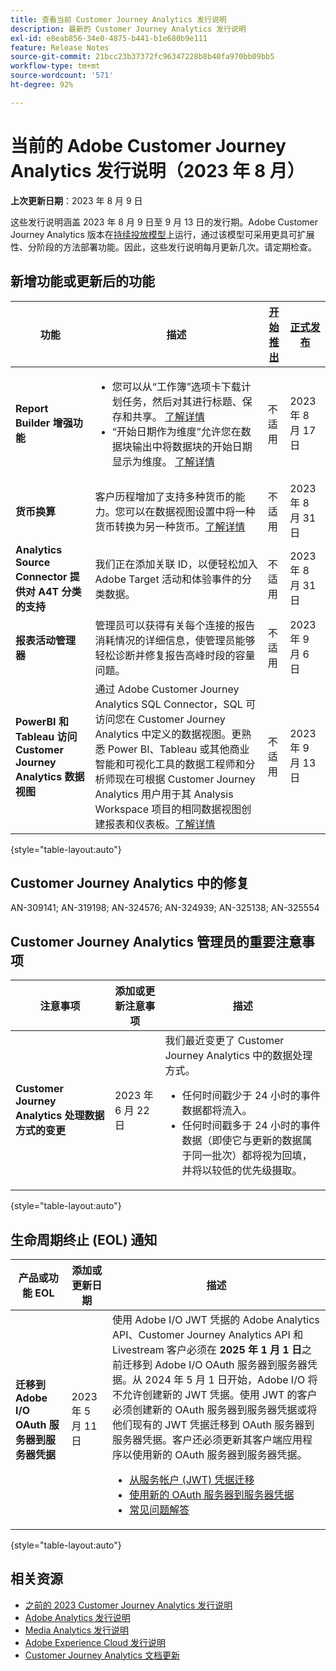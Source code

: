 ```yaml
---
title: 查看当前 Customer Journey Analytics 发行说明
description: 最新的 Customer Journey Analytics 发行说明
exl-id: e8eab856-34e0-4875-b441-b1e680b9e111
feature: Release Notes
source-git-commit: 21bcc23b37372fc96347228b8b40fa970bb09bb5
workflow-type: tm+mt
source-wordcount: '571'
ht-degree: 92%

---
```


# 当前的 Adobe Customer Journey Analytics 发行说明（2023 年 8 月）

**上次更新日期**：2023 年 8 月 9 日

这些发行说明涵盖 2023 年 8 月 9 日至 9 月 13 日的发行期。Adobe Customer Journey Analytics 版本在[持续投放模型](releases.md)上运行，通过该模型可采用更具可扩展性、分阶段的方法部署功能。因此，这些发行说明每月更新几次。请定期检查。

## 新增功能或更新后的功能

| 功能 | 描述 | [开始推出](releases.md) | [正式发布](releases.md) |
| ----------- | ---------- | ------- | ---- |
| **Report Builder 增强功能** | <ul><li>您可以从“工作簿”选项卡下载计划任务，然后对其进行标题、保存和共享。 [了解详情](/help/report-builder/schedule-reportbuilder.md)</li><li>“开始日期作为维度”允许您在数据块输出中将数据块的开始日期显示为维度。 [了解详情](/help/report-builder/create-a-data-block.md) </li></ul> | 不适用 | 2023 年 8 月 17 日 |
| **货币换算** | 客户历程增加了支持多种货币的能力。您可以在数据视图设置中将一种货币转换为另一种货币。[了解详情](/help/data-views/component-settings/format.md) | 不适用 | 2023 年 8 月 31 日 |
| **Analytics Source Connector 提供对 A4T 分类的支持** | 我们正在添加关联 ID，以便轻松加入 Adob&#x200B;&#x200B;e Target 活动和体验事件的分类数据。 | 不适用 | 2023 年 8 月 31 日 |
| **报表活动管理器** | 管理员可以获得有关每个连接的报告消耗情况的详细信息，使管&#x200B;&#x200B;理员能够轻松诊断并修复报告高峰时段的容量问题。 | 不适用 | 2023 年 9 月 6 日 |
| **PowerBI 和 Tableau 访问 Customer Journey Analytics 数据视图** | 通过 Adobe Customer Journey Analytics SQL Connector，SQL 可访问您在 Customer Journey Analytics 中定义的数据视图。更熟悉 Power BI、Tableau 或其他商业智能和可视化工具的数据工程师和分析师现在可根据 Customer Journey Analytics 用户用于其 Analysis Workspace 项目的相同数据视图创建报表和仪表板。[了解详情](/help/data-views/sql-connector.md) | 不适用 | 2023 年 9 月 13 日 |

{style="table-layout:auto"}

## Customer Journey Analytics 中的修复

AN-309141; AN-319198; AN-324576; AN-324939; AN-325138; AN-325554

## Customer Journey Analytics 管理员的重要注意事项

| 注意事项 | 添加或更新注意事项 | 描述 |
| --- | --- | --- |
| **Customer Journey Analytics 处理数据方式的变更** | 2023 年 6 月 22 日 | 我们最近变更了 Customer Journey Analytics 中的数据处理方式。<ul><li>任何时间戳少于 24 小时的事件数据都将流入。</li><li>任何时间戳多于 24 小时的事件数据（即使它与更新的数据属于同一批次）都将视为回填，并将以较低的优先级摄取。</li></ul> |

{style="table-layout:auto"}

## 生命周期终止 (EOL) 通知

| 产品或功能 EOL | 添加或更新日期 | 描述 |
| --- | --- | --- |
| **迁移到 Adobe I/O OAuth 服务器到服务器凭据** | 2023 年 5 月 11 日 | 使用 Adobe I/O JWT 凭据的 Adobe Analytics API、Customer Journey Analytics API 和 Livestream 客户必须在 **2025 年 1 月 1 日**&#x200B;之前迁移到 Adobe I/O OAuth 服务器到服务器凭据。从 2024 年 5 月 1 日开始，Adobe I/O 将不允许创建新的 JWT 凭据。使用 JWT 的客户必须创建新的 OAuth 服务器到服务器凭据或将他们现有的 JWT 凭据迁移到 OAuth 服务器到服务器凭据。客户还必须更新其客户端应用程序以使用新的 OAuth 服务器到服务器凭据。 <ul><li>[从服务帐户 (JWT) 凭据迁移](https://developer.adobe.com/developer-console/docs/guides/authentication/ServerToServerAuthentication/migration/)</li><li>[使用新的 OAuth 服务器到服务器凭据](https://developer.adobe.com/developer-console/docs/guides/authentication/ServerToServerAuthentication/implementation/)</li><li>[常见问题解答](https://developer.adobe.com/developer-console/docs/guides/authentication/ServerToServerAuthentication/faqs/)</li></ul> |

{style="table-layout:auto"}


## 相关资源

* [之前的 2023 Customer Journey Analytics 发行说明](/help/release-notes/2023.md)
* [Adobe Analytics 发行说明](https://experienceleague.adobe.com/docs/analytics/release-notes/latest.html?lang=zh-Hans)
* [Media Analytics 发行说明](https://experienceleague.adobe.com/docs/media-analytics/using/additional-resources/release-notes.html?lang=zh-Hans)
* [Adobe Experience Cloud 发行说明](https://experienceleague.adobe.com/docs/release-notes/experience-cloud/current.html?lang=zh-Hans)
* [Customer Journey Analytics 文档更新](/help/release-notes/doc-changes.md)
